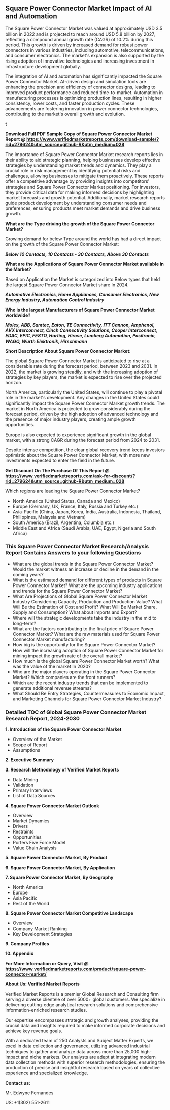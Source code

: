 <h2>Square Power Connector Market Impact of AI and Automation</h2><p>The Square Power Connector Market was valued at approximately USD 3.5 billion in 2022 and is projected to reach around USD 5.8 billion by 2027, reflecting a compound annual growth rate (CAGR) of 10.2% during this period. This growth is driven by increased demand for robust power connectors in various industries, including automotive, telecommunications, and consumer electronics. The market's expansion is also supported by the rising adoption of innovative technologies and increasing investment in infrastructure development globally.</p><p>The integration of AI and automation has significantly impacted the Square Power Connector Market. AI-driven design and simulation tools are enhancing the precision and efficiency of connector designs, leading to improved product performance and reduced time-to-market. Automation in manufacturing processes is optimizing production lines, resulting in higher consistency, lower costs, and faster production cycles. These advancements are fostering innovation in power connector technologies, contributing to the market's overall growth and evolution.</p>t</p><p id="" class=""><strong>Download Full PDF Sample Copy of Square Power Connector Market Report @ <a href="https://www.verifiedmarketreports.com/download-sample/?rid=279624&utm_source=github-R&utm_medium=028" target="_blank">https://www.verifiedmarketreports.com/download-sample/?rid=279624&utm_source=github-R&utm_medium=028</a></strong></p><p>The importance of&nbsp;Square Power Connector Market research reports lies in their ability to aid strategic planning, helping businesses develop effective strategies by understanding market trends and dynamics. They play a crucial role in risk management by identifying potential risks and challenges, allowing businesses to mitigate them proactively. These reports offer a competitive advantage by providing insights into competitors' strategies and Square Power Connector Market positioning. For investors, they provide critical data for making informed decisions by highlighting market forecasts and growth potential. Additionally, market research reports guide product development by understanding consumer needs and preferences, ensuring products meet market demands and drive business growth.</p><p><strong>What are the&nbsp;Type driving the growth of the Square Power Connector Market?</strong></p><p id="" class="">Growing demand for below Type around the world has had a direct impact on the growth of the Square Power Connector Market:</p><em><strong>Below 10 Contacts, 10 Contacts - 30 Contacts, Above 30 Contacts</strong></em></p><strong>What are the&nbsp;Applications&nbsp;of Square Power Connector Market available in the Market?</strong></p><p id="" class="">Based on Application the Market is categorized into Below types that held the largest Square Power Connector Market share In 2024.</p><em><strong>Automotive Electronics, Home Appliances, Consumer Electronics, New Energy Industry, Automation Control Industry</strong></em></p><strong>Who is the largest Manufacturers of Square Power Connector Market worldwide?</strong></p><p><em><strong>Molex, ABB, Samtec, Eaton, TE Connectivity, ITT Cannon, Amphenol, AVX Interconnect, Cinch Connectivity Solutions, Cooper Interconnect, EDAC, EPIC, FESTO, Harting, Hirose, Lumberg Automation, Positronic, WAGO, Wurth Elektronik, Hirschmann</strong></em></p><p id="" class=""><strong>Short Description About Square Power Connector Market:</strong></p><p>The global Square Power Connector Market is anticipated to rise at a considerable rate during the forecast period, between 2023 and 2031. In 2022, the market is growing steadily, and with the increasing adoption of strategies by key players, the market is expected to rise over the projected horizon.</p><p>North America, particularly the United States, will continue to play a pivotal role in the market's development. Any changes in the United States could significantly impact the Square Power Connector Market growth trends. The market in North America is projected to grow considerably during the forecast period, driven by the high adoption of advanced technology and the presence of major industry players, creating ample growth opportunities.</p><p>Europe is also expected to experience significant growth in the global market, with a strong CAGR during the forecast period from 2024 to 2031.</p><p>Despite intense competition, the clear global recovery trend keeps investors optimistic about the Square Power Connector Market, with more new investments expected to enter the field in the future.</p><p id="" class=""><strong>Get Discount On The Purchase Of This Report @ <a href="https://www.verifiedmarketreports.com/ask-for-discount/?rid=279624&utm_source=github-R&utm_medium=028" target="_blank">https://www.verifiedmarketreports.com/ask-for-discount/?rid=279624&utm_source=github-R&utm_medium=028</a></strong></p>Which regions are leading the Square Power Connector Market?</p><ul><li>North America (United States, Canada and Mexico)</li><li>Europe (Germany, UK, France, Italy, Russia and Turkey etc.)</li><li>Asia-Pacific (China, Japan, Korea, India, Australia, Indonesia, Thailand, Philippines, Malaysia and Vietnam)</li><li>South America (Brazil, Argentina, Columbia etc.)</li><li>Middle East and Africa (Saudi Arabia, UAE, Egypt, Nigeria and South Africa)</li></ul><h3 id="" class="">This Square Power Connector Market Research/Analysis Report Contains Answers to your following Questions</h3><ul><li>What are the global trends in the Square Power Connector Market? Would the market witness an increase or decline in the demand in the coming years?</li><li>What is the estimated demand for different types of products in Square Power Connector Market? What are the upcoming industry applications and trends for the Square Power Connector Market?</li><li>What Are Projections of Global Square Power Connector Market Industry Considering Capacity, Production and Production Value? What Will Be the Estimation of Cost and Profit? What Will Be Market Share, Supply and Consumption? What about imports and Export?</li><li>Where will the strategic developments take the industry in the mid to long-term?</li><li>What are the factors contributing to the final price of Square Power Connector Market? What are the raw materials used for Square Power Connector Market manufacturing?</li><li>How big is the opportunity for the Square Power Connector Market? How will the increasing adoption of Square Power Connector Market for mining impact the growth rate of the overall market?</li><li>How much is the global Square Power Connector Market worth? What was the value of the market In 2020?</li><li>Who are the major players operating in the Square Power Connector Market? Which companies are the front runners?</li><li>Which are the recent industry trends that can be implemented to generate additional revenue streams?</li><li>What Should Be Entry Strategies, Countermeasures to Economic Impact, and Marketing Channels for Square Power Connector Market Industry?</li></ul><h3 id="" class="">Detailed TOC of Global Square Power Connector Market Research Report, 2024-2030</h3><p id="" class=""><strong>1. Introduction of the Square Power Connector Market</strong></p><ul><li>Overview of the Market</li><li>Scope of Report</li><li>Assumptions</li></ul><p id="" class=""><strong>2. Executive Summary</strong></p><p id="" class=""><strong>3. Research Methodology of Verified Market Reports</strong></p><ul><li>Data Mining</li><li>Validation</li><li>Primary Interviews</li><li>List of Data Sources</li></ul><p id="" class=""><strong>4. Square Power Connector Market Outlook</strong></p><ul><li>Overview</li><li>Market Dynamics</li><li>Drivers</li><li>Restraints</li><li>Opportunities</li><li>Porters Five Force Model</li><li>Value Chain Analysis</li></ul><p id="" class=""><strong>5. Square Power Connector Market, By Product</strong></p><p id="" class=""><strong>6. Square Power Connector Market, By Application</strong></p><p id="" class=""><strong>7. Square Power Connector Market, By Geography</strong></p><ul><li>North America</li><li>Europe</li><li>Asia Pacific</li><li>Rest of the World</li></ul><p id="" class=""><strong>8. Square Power Connector Market Competitive Landscape</strong></p><ul><li>Overview</li><li>Company Market Ranking</li><li>Key Development Strategies</li></ul><p id="" class=""><strong>9. Company Profiles</strong></p><p id="" class=""><strong>10. Appendix</strong></p><p id="" class=""><strong>For More Information or Query, Visit @ <a href="https://www.verifiedmarketreports.com/product/square-power-connector-market/" target="_blank">https://www.verifiedmarketreports.com/product/square-power-connector-market/</a></strong></p><p id="" class=""><strong>About Us: Verified Market Reports</strong></p><p id="" class="">Verified Market Reports is a premier Global Research and Consulting firm serving a diverse clientele of over 5000+ global customers. We specialize in delivering cutting-edge analytical research solutions and comprehensive information-enriched research studies.</p><p id="" class="">Our expertise encompasses strategic and growth analyses, providing the crucial data and insights required to make informed corporate decisions and achieve key revenue goals.</p><p id="" class="">With a dedicated team of 250 Analysts and Subject Matter Experts, we excel in data collection and governance, utilizing advanced industrial techniques to gather and analyze data across more than 25,000 high-impact and niche markets. Our analysts are adept at integrating modern data collection methods with superior research methodologies, ensuring the production of precise and insightful research based on years of collective experience and specialized knowledge.</p><p id="" class=""><strong>Contact us:</strong></p><p id="" class="">Mr. Edwyne Fernandes</p><p id="" class="">US: +1(302) 551-2611</p>
